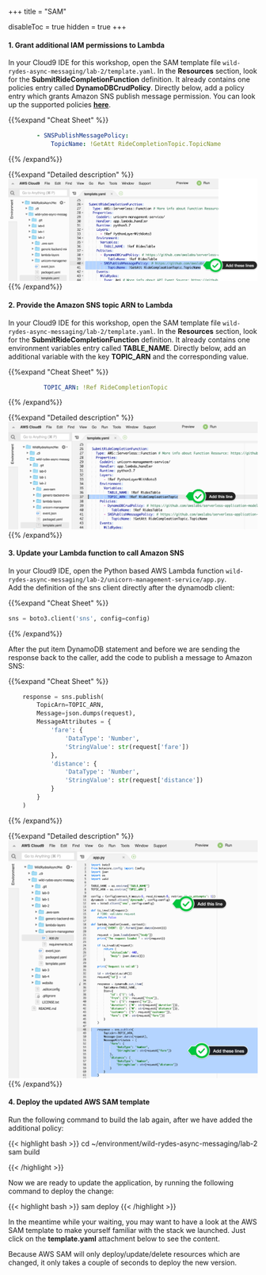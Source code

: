 +++
title = "SAM"

disableToc = true
hidden = true
+++

#### 1. Grant additional IAM permissions to Lambda

In your Cloud9 IDE for this workshop, open the SAM template file `wild-rydes-async-messaging/lab-2/template.yaml`. In the **Resources** section, look for the **SubmitRideCompletionFunction** definition. It already contains one policies entry called **DynamoDBCrudPolicy**. Directly below, add a policy entry which grants Amazon SNS publish message permission. You can look up the supported policies **[here](https://docs.aws.amazon.com/serverless-application-model/latest/developerguide/serverless-policy-templates.html)**.

{{%expand "Cheat Sheet" %}}

```yaml
        - SNSPublishMessagePolicy:
            TopicName: !GetAtt RideCompletionTopic.TopicName
```

{{% /expand%}}

{{%expand "Detailed description" %}}
![Step 1](step-1-sam.png)
{{% /expand%}}


#### 2. Provide the Amazon SNS topic ARN to Lambda

In your Cloud9 IDE for this workshop, open the SAM template file `wild-rydes-async-messaging/lab-2/template.yaml`. In the **Resources** section, look for the **SubmitRideCompletionFunction** definition. It already contains one environment variables entry called **TABLE_NAME**. Directly below, add an additional variable with the key **TOPIC_ARN** and the corresponding value.  

{{%expand "Cheat Sheet" %}}

```yaml
          TOPIC_ARN: !Ref RideCompletionTopic
```

{{% /expand%}} 

{{%expand "Detailed description" %}}
![Step 2](step-2-sam.png)
{{% /expand%}}


#### 3. Update your Lambda function to call Amazon SNS

In your Cloud9 IDE, open the Python based AWS Lambda function `wild-rydes-async-messaging/lab-2/unicorn-management-service/app.py`.  
Add the definition of the sns client directly after the dynamodb client:  

{{%expand "Cheat Sheet" %}}
```Python
sns = boto3.client('sns', config=config)
```
{{% /expand%}}

After the put item DynamoDB statement and before we are sending the response back to the caller, add the code to publish a message to Amazon SNS:  

{{%expand "Cheat Sheet" %}}
```Python
    response = sns.publish(
        TopicArn=TOPIC_ARN,
        Message=json.dumps(request),
        MessageAttributes = {
            'fare': {
                'DataType': 'Number',
                'StringValue': str(request['fare'])
            },
            'distance': {
                'DataType': 'Number',
                'StringValue': str(request['distance'])
            }
        }
    )
```
{{% /expand%}} 

{{%expand "Detailed description" %}}
![Step 3](step-3-sam.png)
{{% /expand%}}


#### 4. Deploy the updated AWS SAM template

Run the following command to build the lab again, after we have added the additional policy:

{{< highlight bash >}}
cd ~/environment/wild-rydes-async-messaging/lab-2
sam build

{{< /highlight >}}

Now we are ready to update the application, by running the following command to deploy the change:  

{{< highlight bash >}}
sam deploy
{{< /highlight >}}

In the meantime while your waiting, you may want to have a look at the AWS SAM template to make yourself familiar with the stack we launched. Just click on the **template.yaml** attachment below to see the content.

Because AWS SAM will only deploy/update/delete resources which are changed, it only takes a couple of seconds to deploy the new version.

